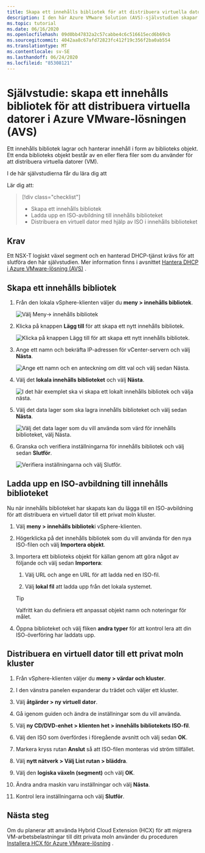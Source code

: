 ```yaml
---
title: Skapa ett innehålls bibliotek för att distribuera virtuella datorer i Azure VMware-lösningen (AVS)
description: I den här Azure VMware Solution (AVS)-självstudien skapar du ett innehålls bibliotek för att distribuera en virtuell dator i ett moln privat moln.
ms.topic: tutorial
ms.date: 06/16/2020
ms.openlocfilehash: 09d0bb47832a2c57cabbe4c6c516615ecd6b69cb
ms.sourcegitcommit: 4042aa8c67afd72823fc412f19c356f2ba0ab554
ms.translationtype: MT
ms.contentlocale: sv-SE
ms.lasthandoff: 06/24/2020
ms.locfileid: "85308121"
---
```

# <a name="tutorial-create-a-content-library-to-deploy-vms-in-azure-vmware-solution-avs"></a>Självstudie: skapa ett innehålls bibliotek för att distribuera virtuella datorer i Azure VMware-lösningen (AVS)

Ett innehålls bibliotek lagrar och hanterar innehåll i form av biblioteks objekt. Ett enda biblioteks objekt består av en eller flera filer som du använder för att distribuera virtuella datorer (VM). 
 
I de här självstudierna får du lära dig att

Lär dig att:
> [!div class="checklist"]
> * Skapa ett innehålls bibliotek
> * Ladda upp en ISO-avbildning till innehålls biblioteket
> * Distribuera en virtuell dator med hjälp av ISO i innehålls biblioteket

## <a name="prerequisites"></a>Krav

Ett NSX-T logiskt växel segment och en hanterad DHCP-tjänst krävs för att slutföra den här självstudien.  Mer information finns i avsnittet [Hantera DHCP i Azure VMware-lösning (AVS)](manage-dhcp.md) .

## <a name="create-a-content-library"></a>Skapa ett innehålls bibliotek

1. Från den lokala vSphere-klienten väljer du **meny > innehålls bibliotek**.

   ![Välj Meny-> innehålls bibliotek](./media/content-library/vsphere-menu-content-libraries.png)

1. Klicka på knappen **Lägg till** för att skapa ett nytt innehålls bibliotek.

   ![Klicka på knappen Lägg till för att skapa ett nytt innehålls bibliotek.](./media/content-library/create-new-content-library.png)

1. Ange ett namn och bekräfta IP-adressen för vCenter-servern och välj **Nästa**.

   ![Ange ett namn och en anteckning om ditt val och välj sedan Nästa.](./media/content-library/new-content-library-step1.png)

1. Välj det **lokala innehålls biblioteket** och välj **Nästa**.

   ![I det här exemplet ska vi skapa ett lokalt innehålls bibliotek och välja nästa.](./media/content-library/new-content-library-step2.png)

1. Välj det data lager som ska lagra innehålls biblioteket och välj sedan **Nästa**.

   ![Välj det data lager som du vill använda som värd för innehålls biblioteket, välj Nästa.](./media/content-library/new-content-library-step3.png)

1. Granska och verifiera inställningarna för innehålls bibliotek och välj sedan **Slutför**.

   ![Verifiera inställningarna och välj Slutför.](./media/content-library/new-content-library-step4.png)

## <a name="upload-an-iso-image-to-the-content-library"></a>Ladda upp en ISO-avbildning till innehålls biblioteket

Nu när innehålls biblioteket har skapats kan du lägga till en ISO-avbildning för att distribuera en virtuell dator till ett privat moln kluster. 

1. Välj **meny > innehålls bibliotek**i vSphere-klienten.

1. Högerklicka på det innehålls bibliotek som du vill använda för den nya ISO-filen och välj **Importera objekt**.

1. Importera ett biblioteks objekt för källan genom att göra något av följande och välj sedan **Importera**:
   1. Välj URL och ange en URL för att ladda ned en ISO-fil.

   1. Välj **lokal fil** att ladda upp från det lokala systemet.

   > [!TIP]
   > Valfritt kan du definiera ett anpassat objekt namn och noteringar för målet.

1. Öppna biblioteket och välj fliken **andra typer** för att kontrol lera att din ISO-överföring har laddats upp.


## <a name="deploy-a-vm-to-a-private-cloud-cluster"></a>Distribuera en virtuell dator till ett privat moln kluster

1. Från vSphere-klienten väljer du **meny > värdar och kluster**.

1. I den vänstra panelen expanderar du trädet och väljer ett kluster.

1. Välj **åtgärder > ny virtuell dator**.

1. Gå igenom guiden och ändra de inställningar som du vill använda.

1. Välj **ny CD/DVD-enhet > klienten het > innehålls bibliotekets ISO-fil**.

1. Välj den ISO som överfördes i föregående avsnitt och välj sedan **OK**.

1. Markera kryss rutan **Anslut** så att ISO-filen monteras vid ström tillfället.

1. Välj **nytt nätverk > Välj List rutan > bläddra**.

1. Välj den **logiska växeln (segment)** och välj **OK**.

1. Ändra andra maskin varu inställningar och välj **Nästa**.

1. Kontrol lera inställningarna och välj **Slutför**.


## <a name="next-steps"></a>Nästa steg

Om du planerar att använda Hybrid Cloud Extension (HCX) för att migrera VM-arbetsbelastningar till ditt privata moln använder du proceduren [Installera HCX för Azure VMware-lösning](hybrid-cloud-extension-installation.md) .

<!-- LINKS - external-->

<!-- LINKS - internal -->
